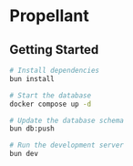 # Propellant

## Getting Started

```sh
# Install dependencies
bun install

# Start the database
docker compose up -d

# Update the database schema
bun db:push

# Run the development server
bun dev
```
